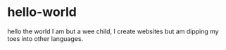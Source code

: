 # hello-world
hello the world
I am but a wee child, I create websites but am dipping my toes into other languages.

